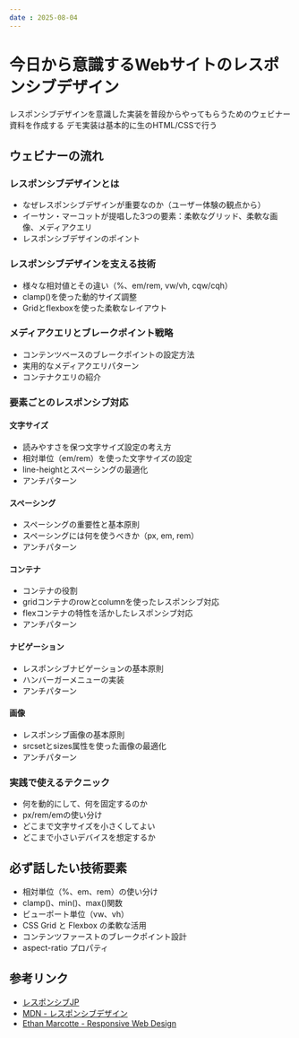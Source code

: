 ```yaml
---
date : 2025-08-04
---
```


# 今日から意識するWebサイトのレスポンシブデザイン

レスポンシブデザインを意識した実装を普段からやってもらうためのウェビナー資料を作成する
デモ実装は基本的に生のHTML/CSSで行う

## ウェビナーの流れ

### レスポンシブデザインとは

- なぜレスポンシブデザインが重要なのか（ユーザー体験の観点から）
- イーサン・マーコットが提唱した3つの要素：柔軟なグリッド、柔軟な画像、メディアクエリ
- レスポンシブデザインのポイント

### レスポンシブデザインを支える技術

- 様々な相対値とその違い（%、em/rem, vw/vh, cqw/cqh）
- clamp()を使った動的サイズ調整
- Gridとflexboxを使った柔軟なレイアウト

### メディアクエリとブレークポイント戦略

- コンテンツベースのブレークポイントの設定方法
- 実用的なメディアクエリパターン
- コンテナクエリの紹介

### 要素ごとのレスポンシブ対応

#### 文字サイズ

- 読みやすさを保つ文字サイズ設定の考え方
- 相対単位（em/rem）を使った文字サイズの設定
- line-heightとスペーシングの最適化
- アンチパターン

#### スペーシング

- スペーシングの重要性と基本原則
- スペーシングには何を使うべきか（px, em, rem）
- アンチパターン

#### コンテナ

- コンテナの役割
- gridコンテナのrowとcolumnを使ったレスポンシブ対応
- flexコンテナの特性を活かしたレスポンシブ対応
- アンチパターン

#### ナビゲーション

- レスポンシブナビゲーションの基本原則
- ハンバーガーメニューの実装
- アンチパターン

#### 画像

- レスポンシブ画像の基本原則
- srcsetとsizes属性を使った画像の最適化
- アンチパターン

### 実践で使えるテクニック

- 何を動的にして、何を固定するのか
- px/rem/emの使い分け
- どこまで文字サイズを小さくしてよい
- どこまで小さいデバイスを想定するか

## 必ず話したい技術要素

- 相対単位（%、em、rem）の使い分け
- clamp()、min()、max()関数
- ビューポート単位（vw、vh）
- CSS Grid と Flexbox の柔軟な活用
- コンテンツファーストのブレークポイント設計
- aspect-ratio プロパティ

## 参考リンク

- [レスポンシブJP](https://responsive-jp.com/)
- [MDN - レスポンシブデザイン](https://developer.mozilla.org/ja/docs/Learn_web_development/Core/CSS_layout/Responsive_Design)
- [Ethan Marcotte - Responsive Web Design](https://alistapart.com/article/responsive-web-design/)
